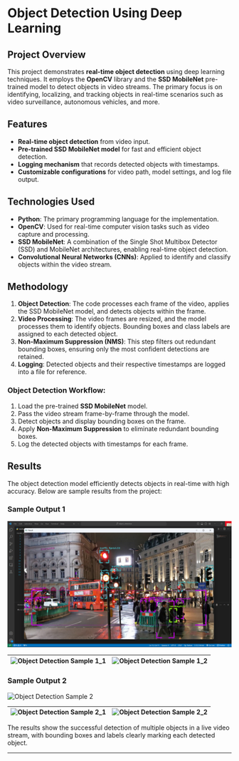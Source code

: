 # Object Detection Using Deep Learning

## Project Overview
This project demonstrates **real-time object detection** using deep learning techniques. It employs the **OpenCV** library and the **SSD MobileNet** pre-trained model to detect objects in video streams. The primary focus is on identifying, localizing, and tracking objects in real-time scenarios such as video surveillance, autonomous vehicles, and more.

## Features
- **Real-time object detection** from video input.
- **Pre-trained SSD MobileNet model** for fast and efficient object detection.
- **Logging mechanism** that records detected objects with timestamps.
- **Customizable configurations** for video path, model settings, and log file output.

## Technologies Used
- **Python**: The primary programming language for the implementation.
- **OpenCV**: Used for real-time computer vision tasks such as video capture and processing.
- **SSD MobileNet**: A combination of the Single Shot Multibox Detector (SSD) and MobileNet architectures, enabling real-time object detection.
- **Convolutional Neural Networks (CNNs)**: Applied to identify and classify objects within the video stream.

## Methodology
1. **Object Detection**: The code processes each frame of the video, applies the SSD MobileNet model, and detects objects within the frame.
2. **Video Processing**: The video frames are resized, and the model processes them to identify objects. Bounding boxes and class labels are assigned to each detected object.
3. **Non-Maximum Suppression (NMS)**: This step filters out redundant bounding boxes, ensuring only the most confident detections are retained.
4. **Logging**: Detected objects and their respective timestamps are logged into a file for reference.

### Object Detection Workflow:
1. Load the pre-trained **SSD MobileNet** model.
2. Pass the video stream frame-by-frame through the model.
3. Detect objects and display bounding boxes on the frame.
4. Apply **Non-Maximum Suppression** to eliminate redundant bounding boxes.
5. Log the detected objects with timestamps for each frame.

## Results
The object detection model efficiently detects objects in real-time with high accuracy. Below are sample results from the project:

### Sample Output 1

![Object Detection Sample 1](assets/output1.png)

| ![Object Detection Sample 1_1](images/output2.png) | ![Object Detection Sample 1_2](images/output3.png) |
|:------------------------------------------------:|:------------------------------------------------:|


### Sample Output 2

![Object Detection Sample 2](images/output1.png)

| ![Object Detection Sample 2_1](images/output2.png) | ![Object Detection Sample 2_2](images/output3.png) |
|:------------------------------------------------:|:------------------------------------------------:|


The results show the successful detection of multiple objects in a live video stream, with bounding boxes and labels clearly marking each detected object.

---

